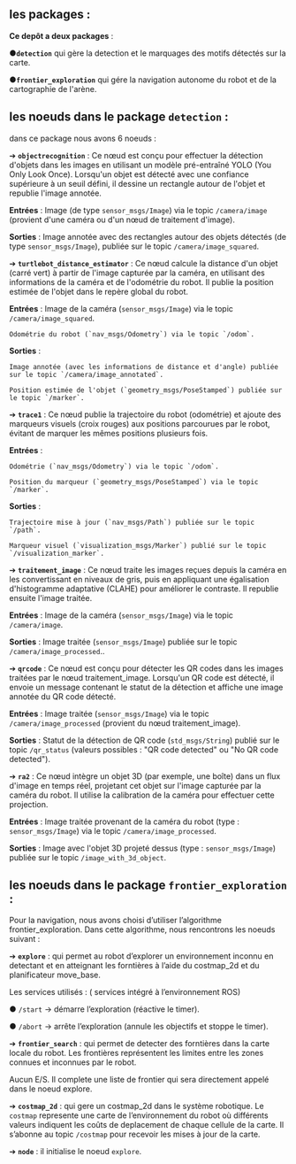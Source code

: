 ## les packages :

**Ce depôt a deux packages** :

●**`detection`** qui gère la detection et le marquages des motifs détectés sur la carte.

●**`frontier_exploration`** qui gére la navigation autonome du robot et de la cartographie de l'arène.

## les noeuds dans le package `detection` :

dans ce package nous avons 6 noeuds :

➔ **`objectrecognition`** : Ce nœud est conçu pour effectuer la détection d'objets dans les images en utilisant un modèle pré-entraîné YOLO (You Only Look Once). Lorsqu'un objet est détecté avec une confiance supérieure à un seuil défini, il dessine un rectangle autour de l'objet et republie l'image annotée.

**Entrées** : Image (de type `sensor_msgs/Image`) via le topic `/camera/image` (provient d'une caméra ou d'un nœud de traitement d'image).

**Sorties** : Image annotée avec des rectangles autour des objets détectés (de type `sensor_msgs/Image`), publiée sur le topic `/camera/image_squared`.

➔ **`turtlebot_distance_estimator`** : Ce nœud calcule la distance d'un objet (carré vert) à partir de l'image capturée par la caméra, en utilisant des informations de la caméra et de l'odométrie du robot. Il publie la position estimée de l'objet dans le repère global du robot.

**Entrées** : 
    Image de la caméra (`sensor_msgs/Image`) via le topic `/camera/image_squared`.

    Odométrie du robot (`nav_msgs/Odometry`) via le topic `/odom`.

**Sorties** :

    Image annotée (avec les informations de distance et d'angle) publiée sur le topic `/camera/image_annotated`.

    Position estimée de l'objet (`geometry_msgs/PoseStamped`) publiée sur le topic `/marker`.

➔ **`trace1`** : Ce nœud publie la trajectoire du robot (odométrie) et ajoute des marqueurs visuels (croix rouges) aux positions parcourues par le robot, évitant de marquer les mêmes positions plusieurs fois.

**Entrées** :

    Odométrie (`nav_msgs/Odometry`) via le topic `/odom`.

    Position du marqueur (`geometry_msgs/PoseStamped`) via le topic `/marker`.

**Sorties** :

    Trajectoire mise à jour (`nav_msgs/Path`) publiée sur le topic `/path`.

    Marqueur visuel (`visualization_msgs/Marker`) publié sur le topic `/visualization_marker`.

➔ **`traitement_image`** : Ce nœud traite les images reçues depuis la caméra en les convertissant en niveaux de gris, puis en appliquant une égalisation d'histogramme adaptative (CLAHE) pour améliorer le contraste. Il republie ensuite l'image traitée.

**Entrées** : Image de la caméra (`sensor_msgs/Image`) via le topic `/camera/image`.

**Sorties** : Image traitée (`sensor_msgs/Image`) publiée sur le topic `/camera/image_processed`..

➔ **`qrcode`** : Ce nœud est conçu pour détecter les QR codes dans les images traitées par le nœud traitement_image. Lorsqu'un QR code est détecté, il envoie un message contenant le statut de la détection et affiche une image annotée du QR code détecté.

**Entrées** : Image traitée (`sensor_msgs/Image`) via le topic `/camera/image_processed` (provient du nœud traitement_image).

**Sorties** : Statut de la détection de QR code (`std_msgs/String`) publié sur le topic `/qr_status` (valeurs possibles : "QR code detected" ou "No QR code detected").

➔ **`ra2`** : Ce nœud intègre un objet 3D (par exemple, une boîte) dans un flux d'image en temps réel, projetant cet objet sur l'image capturée par la caméra du robot. Il utilise la calibration de la caméra pour effectuer cette projection.

**Entrées** : Image traitée provenant de la caméra du robot (type : `sensor_msgs/Image`) via le topic `/camera/image_processed`.

**Sorties** : Image avec l'objet 3D projeté dessus (type : `sensor_msgs/Image`) publiée sur le topic `/image_with_3d_object`.

## les noeuds dans le package `frontier_exploration` :

Pour la navigation, nous avons choisi d’utiliser l’algorithme frontier_exploration. Dans cette algorithme, nous rencontrons les noeuds suivant :

➔	**`explore`** : qui permet au robot d’explorer un environnement inconnu en detectant et en atteignant les forntières à l’aide du costmap_2d et du planificateur move_base.

Les services utilisés : ( services intégré à l’environnement ROS)

  ●	`/start` → démarre l’exploration (réactive le timer).

  ●	`/abort` → arrête l’exploration (annule les objectifs et stoppe le timer).

➔	**`frontier_search`** : qui permet de detecter des forntières dans la carte locale du robot. Les frontières représentent les limites entre les zones connues et inconnues par le robot. 

Aucun E/S. Il complete une liste de frontier qui sera directement appelé dans le noeud explore.

➔	**`costmap_2d`** :  qui gere un costmap_2d dans le système robotique. Le `costmap` represente une carte de l’environnement du robot où différents valeurs indiquent les coûts de deplacement de chaque cellule de la carte.
Il s’abonne au topic `/costmap` pour recevoir les mises à jour de la carte.

➔	**`node`** : il initialise le noeud `explore`.

